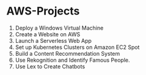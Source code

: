 # AWS-Projects
  1. Deploy a Windows Virtual Machine              
  2. Create a Website on AWS                       
  3. Launch a Serverless Web App                   
  4. Set up Kubernetes Clusters on Amazon EC2 Spot 
  5. Build a Content Recommendation System         
  6. Use Rekognition and Identify Famous People.   
  7. Use Lex to Create Chatbots                  
